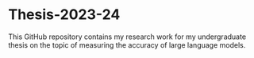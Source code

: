 # Thesis-2023-24

This GitHub repository contains my research work for my undergraduate thesis on the topic of measuring the accuracy of large language models.

